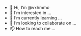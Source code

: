 - 👋 Hi, I’m @vxhmmo
- 👀 I’m interested in ...
- 🌱 I’m currently learning ...
- 💞️ I’m looking to collaborate on ...
- 📫 How to reach me ...

<!---
vxhmmo/vxhmmo is a ✨ special ✨ repository because its `README.md` (this file) appears on your GitHub profile.
You can click the Preview link to take a look at your changes.
--->
